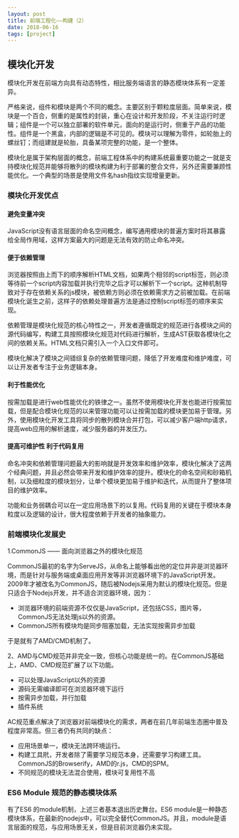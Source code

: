 ```yaml
---
layout: post
title: 前端工程化——构建（2）
date: 2018-06-16
tags: [project]
---
```


## 模块化开发

模块化开发在前端方向具有动态特性，相比服务端语言的静态模块体系有一定差异。

严格来说，组件和模块是两个不同的概念。主要区别于颗粒度层面。简单来说，模块是一个百合，侧重的是属性的封装，重心在设计和开发阶段，不关注运行时逻辑；组件是一个可以独立部署的软件单元，面向的是运行时，侧重于产品的功能性。组件是一个黑盒，内部的逻辑是不可见的。模块可以理解为零件，如轮胎上的螺丝钉；而组建就是轮胎，具备某项完整的功能，是一个整体。

模块化是属于架构层面的概念，前端工程体系中的构建系统最重要功能之一就是支持模块化规范并能够将散列的模块构建为利于部署的整合文件，另外还需要兼顾性能优化。一个典型的场景是使用文件名hash指纹实现增量更新。

### 模块化开发优点

#### 避免变量冲突

JavaScript没有语言层面的命名空间概念，编写通用模块的普遍方案时将其暴露给全局作用域，这样方案最大的问题是无法有效的防止命名冲突。

#### 便于依赖管理

浏览器按照由上而下的顺序解析HTML文档，如果两个相邻的script标签，则必须等待前一个script内容加载并执行完毕之后才可以解析下一个script。这种机制导致对于存在依赖关系的js模块，被依赖方则必须在依赖需求方之前被加载。在前端模块化诞生之前，这样子的依赖处理普遍方法是通过控制script标签的顺序来实现。

依赖管理是模块化规范的核心特性之一，开发者遵循既定的规范进行各模块之间的源代码编写，构建工具按照模块化规范对代码进行解析，生成AST获取各模块化之间的依赖关系。HTML文档只需引入一个入口文件即可。

模块化解决了模块之间错综复杂的依赖管理问题，降低了开发难度和维护难度，可以让开发者专注于业务逻辑本身。


#### 利于性能优化

按需加载是进行web性能优化的铁律之一。虽然不使用模块化开发也能进行按需加载，但是配合模块化规范的以来管理功能可以让按需加载的模块更加易于管理。另外，使用模块化开发工具将同步的散列模块合并打包，可以减少客户端http请求，提高web应用的解析速度，减少服务器的并发压力。

#### 提高可维护性 利于代码复用

命名冲突和依赖管理问题最大的影响就是开发效率和维护效率，模块化解决了这两个经典问题，并且必然会带来开发和维护效率的提升。模块化的命名空间和砂箱机制，以及细粒度的模块划分，让单个模块更加易于维护和迭代，从而提升了整体项目的维护效率。

功能和业务弱耦合可以在一定应用场景下的以复用。代码复用的关键在于模块本身粒度以及逻辑的设计，很大程度依赖于开发者的抽象能力。

### 前端模块化发展史

1.CommonJS —— 面向浏览器之外的模块化规范

CommonJS最初的名字为ServeJS，从命名上能够看出他的定位并非是浏览器环境，而是针对与服务端或桌面应用开发等非浏览器环境下的JavaScript开发。2009年才被改名为CommonJS，随后被Nodejs采用为默认的模块化规范。但是只适合于Nodejs开发，并不适合浏览器环境，因为：

- 浏览器环境的前端资源不仅仅是JavaScript，还包括CSS，图片等，CommonJS无法处理js以外的资源。
- CommonJS所有模块均是同步阻塞加载，无法实现按需异步加载

于是就有了AMD/CMD机制了。

2、AMD与CMD规范并非完全一致，但核心功能是统一的。在CommonJS基础上，AMD、CMD规范扩展了以下功能。

- 可以处理JavaScript以外的资源
- 源码无需编译即可在浏览器环境下运行
- 按需异步加载，并行加载
- 插件系统

AC规范重点解决了浏览器对前端模块化的需求，两者在前几年前端生态圈中普及程度非常高。但三者仍有共同的缺点：

- 应用场景单一，模块无法跨环境运行。
- 构建工具㢥，开发者除了需要学习规范本身，还需要学习构建工具。CommonJS的Browserify，AMD的r.js，CMD的SPM。
- 不同规范的模块无法混合使用，模块可复用性不高

### ES6 Module 规范的静态模块体系

有了ES6 的module机制，上述三者基本退出历史舞台。ES6 module是一种静态模块体系，在最新的nodejs中，可以完全替代CommonJS。并且，module是语言层面的规范，与应用场景无关，但是目前浏览器仍未实现。
